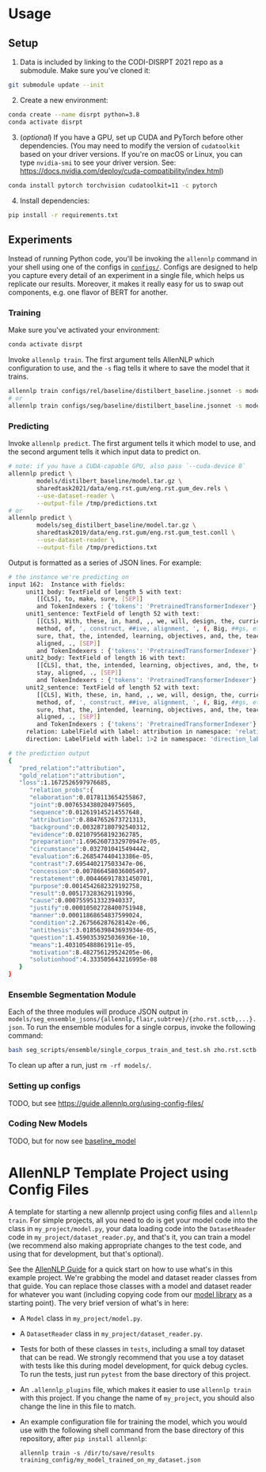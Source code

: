 # Usage

## Setup
1. Data is included by linking to the CODI-DISRPT 2021 repo as a submodule. Make sure you've cloned it:

```bash
git submodule update --init
```

2. Create a new environment:

```bash
conda create --name disrpt python=3.8
conda activate disrpt
```

3. (*optional*) If you have a GPU, set up CUDA and PyTorch before other dependencies. 
   (You may need to modify the version of `cudatoolkit` based on your driver versions. 
   If you're on macOS or Linux, you can type `nvidia-smi` to see your driver version.
   See: https://docs.nvidia.com/deploy/cuda-compatibility/index.html)

```bash
conda install pytorch torchvision cudatoolkit=11 -c pytorch
```

4. Install dependencies:

```bash
pip install -r requirements.txt
```

## Experiments

Instead of running Python code, you'll be invoking the `allennlp` command in your shell using one of the configs
in [`configs/`](configs/). Configs are designed to help you capture every detail of an experiment in a single file,
which helps us replicate our results. Moreover, it makes it really easy for us to swap out components, e.g. 
one flavor of BERT for another.

### Training

Make sure you've activated your environment:

```bash
conda activate disrpt
```

Invoke `allennlp train`. The first argument tells AllenNLP which configuration to use, and the `-s` flag tells
it where to save the model that it trains.

```bash
allennlp train configs/rel/baseline/distilbert_baseline.jsonnet -s models/rel_distilbert_baseline
# or 
allennlp train configs/seg/baseline/distilbert_baseline.jsonnet -s models/seg_distilbert_baseline
```

### Predicting

Invoke `allennlp predict`. The first argument tells it which model to use, and the second argument tells it 
which input data to predict on.

```bash
# note: if you have a CUDA-capable GPU, also pass `--cuda-device 0`
allennlp predict \ 
        models/distilbert_baseline/model.tar.gz \
        sharedtask2021/data/eng.rst.gum/eng.rst.gum_dev.rels \
        --use-dataset-reader \
        --output-file /tmp/predictions.txt
# or 
allennlp predict \
        models/seg_distilbert_baseline/model.tar.gz \
        sharedtask2019/data/eng.rst.gum/eng.rst.gum_test.conll \
        --use-dataset-reader \
        --output-file /tmp/predictions.txt
```

Output is formatted as a series of JSON lines. For example:

```bash
# the instance we're predicting on
input 162:  Instance with fields:
 	 unit1_body: TextField of length 5 with text: 
 		[[CLS], to, make, sure, [SEP]]
 		and TokenIndexers : {'tokens': 'PretrainedTransformerIndexer'} 
 	 unit1_sentence: TextField of length 52 with text: 
 		[[CLS], With, these, in, hand, ,, we, will, design, the, curriculum, of, clinics, ,, based, on, the,
		method, of, ', construct, ##ive, alignment, ', (, Big, ##gs, et, al, ., ,, 2011, ), ,, to, make,
		sure, that, the, intended, learning, objectives, and, the, teaching, /, learning, activities, stay,
		aligned, ., [SEP]]
 		and TokenIndexers : {'tokens': 'PretrainedTransformerIndexer'} 
 	 unit2_body: TextField of length 16 with text: 
 		[[CLS], that, the, intended, learning, objectives, and, the, teaching, /, learning, activities,
		stay, aligned, ., [SEP]]
 		and TokenIndexers : {'tokens': 'PretrainedTransformerIndexer'} 
 	 unit2_sentence: TextField of length 52 with text: 
 		[[CLS], With, these, in, hand, ,, we, will, design, the, curriculum, of, clinics, ,, based, on, the,
		method, of, ', construct, ##ive, alignment, ', (, Big, ##gs, et, al, ., ,, 2011, ), ,, to, make,
		sure, that, the, intended, learning, objectives, and, the, teaching, /, learning, activities, stay,
		aligned, ., [SEP]]
 		and TokenIndexers : {'tokens': 'PretrainedTransformerIndexer'} 
 	 relation: LabelField with label: attribution in namespace: 'relation_labels'. 
 	 direction: LabelField with label: 1>2 in namespace: 'direction_labels'. 

# the prediction output
{
   "pred_relation":"attribution",
   "gold_relation":"attribution",
   "loss":1.1672526597976685,
      "relation_probs":{
      "elaboration":0.0178113654255867,
      "joint":0.0076534380204975605,
      "sequence":0.012619145214557648,
      "attribution":0.8847652673721313,
      "background":0.003287180792540312,
      "evidence":0.021079568192362785,
      "preparation":1.6962607332970947e-05,
      "circumstance":0.0327010415494442,
      "evaluation":6.268547440413386e-05,
      "contrast":7.695440217503347e-06,
      "concession":0.007866458036005497,
      "restatement":0.004466917831450701,
      "purpose":0.0014542682329192758,
      "result":0.005173283629119396,
      "cause":0.0007559513323940337,
      "justify":0.00010502728400751948,
      "manner":0.00011868654837599024,
      "condition":2.267566287628142e-06,
      "antithesis":3.0185639843693934e-05,
      "question":1.4590353925036936e-10,
      "means":1.403105488861911e-05,
      "motivation":8.482756129524205e-06,
      "solutionhood":4.333505643216995e-08
   }
}
```

### Ensemble Segmentation Module

Each of the three modules will produce JSON output in `models/seg_ensemble_jsons/{allennlp,flair,subtree}/{zho.rst.sctb,...}.json`.
To run the ensemble modules for a single corpus, invoke the following command:

```bash
bash seg_scripts/ensemble/single_corpus_train_and_test.sh zho.rst.sctb
```

To clean up after a run, just `rm -rf models/`.

### Setting up configs

TODO, but see https://guide.allennlp.org/using-config-files/

### Coding New Models

TODO, but for now see [baseline_model](gucorpling_models/rel/baseline_model.py)


# AllenNLP Template Project using Config Files

A template for starting a new allennlp project using config files and `allennlp train`.  For simple
projects, all you need to do is get your model code into the class in `my_project/model.py`, your
data loading code into the `DatasetReader` code in `my_project/dataset_reader.py`, and that's it,
you can train a model (we recommend also making appropriate changes to the test code, and using that
for development, but that's optional).

See the [AllenNLP Guide](https://guide.allennlp.org/your-first-model) for a quick start on how to
use what's in this example project.  We're grabbing the model and dataset reader classes from that
guide.  You can replace those classes with a model and dataset reader for whatever you want
(including copying code from our [model library](https://github.com/allenai/allennlp-models) as a
starting point). The very brief version of what's in here:

* A `Model` class in `my_project/model.py`.
* A `DatasetReader` class in `my_project/dataset_reader.py`.
* Tests for both of these classes in `tests`, including a small toy dataset that can be read.  We
  strongly recommend that you use a toy dataset with tests like this during model development, for
  quick debug cycles. To run the tests, just run `pytest` from the base directory of this project.
* An `.allennlp_plugins` file, which makes it easier to use `allennlp train` with this project.  If
  you change the name of `my_project`, you should also change the line in this file to match.
* An example configuration file for training the model, which you would use with the following shell
  command from the base directory of this repository, after `pip install allennlp`:

  `allennlp train -s /dir/to/save/results training_config/my_model_trained_on_my_dataset.json`
